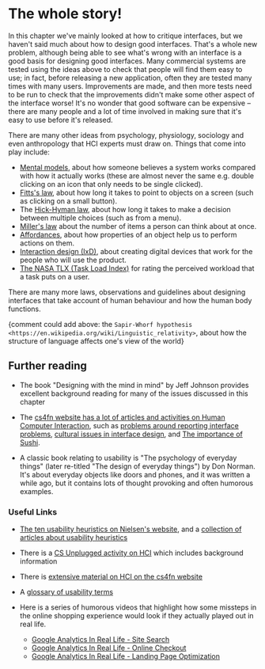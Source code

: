 # The whole story!

In this chapter we've mainly looked at how to critique interfaces, but we haven't said much about how to design good interfaces.
That's a whole new problem, although being able to see what's wrong with an interface is a good basis for designing good interfaces.
Many commercial systems are tested using the ideas above to check that people will find them easy to use; in fact, before releasing a new application, often they are tested many times with many users.
Improvements are made, and then more tests need to be run to check that the improvements didn't make some other aspect of the interface worse!
It's no wonder that good software can be expensive – there are many people and a lot of time involved in making sure that it's easy to use before it's released.

There are many other ideas from psychology, physiology, sociology and even anthropology that HCI experts must draw on.
Things that come into play include:

- [Mental models](https://en.wikipedia.org/wiki/Mental_model), about how someone believes a system works compared with how it actually works (these are almost never the same e.g. double clicking on an icon that only needs to be single clicked).
- [Fitts's law](https://en.wikipedia.org/wiki/Fitts%27s_law), about how long it takes to point to objects on a screen (such as clicking on a small button).
- The [Hick-Hyman law](https://en.wikipedia.org/wiki/Hick%27s_law), about how long it takes to make a decision between multiple choices (such as from a menu).
- [Miller's law](https://en.wikipedia.org/wiki/The_Magical_Number_Seven,_Plus_or_Minus_Two) about the number of items a person can think about at once.
- [Affordances](https://en.wikipedia.org/wiki/Affordance), about how properties of an object help us to perform actions on them.
- [Interaction design (IxD)](https://en.wikipedia.org/wiki/Interaction_design), about creating digital devices that work for the people who will use the product.
- [The NASA TLX (Task Load Index)](https://en.wikipedia.org/wiki/NASA-TLX) for rating the perceived workload that a task puts on a user.

There are  many more laws, observations and guidelines about designing interfaces that take account of human behaviour and how the human body functions.

{comment  could add above: the `Sapir-Whorf hypothesis <https://en.wikipedia.org/wiki/Linguistic_relativity>`, about how the structure of language affects one's view of the world}

## Further reading

- The book "Designing with the mind in mind" by Jeff Johnson provides excellent background reading for many of the issues discussed in this chapter

- The [cs4fn website has a lot of articles and activities on Human Computer Interaction](http://www.cs4fn.org/fundamentals/hci.php), such as [problems around reporting interface problems](http://www.cs4fn.org/chi-med/reportingincidents.php), [cultural issues in interface design](http://www.cs4fn.org/usability/tzeltal.php), and [The importance of Sushi](http://www.cs4fn.org/usability/importanceofsushi.php).

- A classic book relating to usability is "The psychology of everyday things" (later re-titled "The design of everyday things") by Don Norman.
It's about everyday objects like doors and phones, and it was written a while ago, but it contains lots of thought provoking and often humorous examples.

### Useful Links

- [The ten usability heuristics on Nielsen's website](http://www.nngroup.com/articles/ten-usability-heuristics/), and a [collection of articles about usability heuristics](http://www.nngroup.com/topic/heuristic-evaluation/)

-  There is a [CS Unplugged activity on HCI](http://csunplugged.org/wp-content/uploads/2014/12/unplugged-19-human_interface_design_0.pdf) which includes background information

- There is [extensive material on HCI on the cs4fn website](http://www.cs4fn.org/fundamentals/hci.php)

- A [glossary of usability terms](http://www.usabilityfirst.com/glossary/)

- Here is a series of humorous videos that highlight how some missteps in the online shopping experience would look if they actually played out in real life.

  - [Google Analytics In Real Life - Site Search](https://www.youtube.com/watch?v=cbtf1oyNg-8)
  - [Google Analytics In Real Life - Online Checkout](https://www.youtube.com/watch?v=3Sk7cOqB9Dk)
  - [Google Analytics In Real Life - Landing Page Optimization](https://www.youtube.com/watch?v=N5WurXNec7E)
